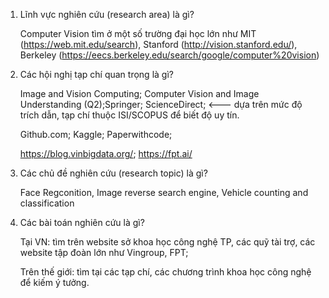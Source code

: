 

1. Lĩnh vực nghiên cứu (research area) là gì?

   Computer Vision tìm ở một số trường đại học lớn như MIT (https://web.mit.edu/search), Stanford (http://vision.stanford.edu/), Berkeley (https://eecs.berkeley.edu/search/google/computer%20vision)

2. Các hội nghị tạp chí quan trọng là gì?

   Image and Vision Computing; Computer Vision and Image Understanding (Q2);Springer; ScienceDirect; <--- dựa trên mức độ trích dẫn, tạp chí thuộc ISI/SCOPUS để biết độ uy tín.

   Github.com; Kaggle; Paperwithcode;

   https://blog.vinbigdata.org/; https://fpt.ai/

3. Các chủ đề nghiên cứu (research topic) là gì?

   Face Regconition, Image reverse search engine, Vehicle counting and classification 

4. Các bài toán nghiên cứu là gì?

   Tại VN: tìm trên website sở khoa học công nghệ TP, các quỹ tài trợ, các website tập đoàn lớn như Vingroup, FPT;

   Trên thế giới: tìm tại các tạp chí, các chương trình khoa học công nghệ để kiếm ý tưởng.
